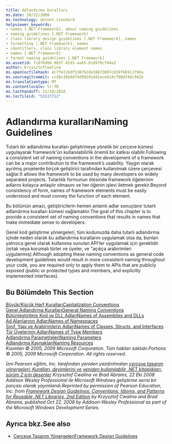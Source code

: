 ```yaml
---
title: Adlandırma kuralları
ms.date: 10/22/2008
ms.technology: dotnet-standard
helpviewer_keywords:
- names [.NET Framework], about naming guidelines
- naming guidelines [.NET Framework]
- class library design guidelines [.NET Framework], names
- formatting [.NET Framework], names
- identifiers, class library element names
- names [.NET Framework]
- format naming guidelines [.NET Framework]
ms.assetid: fc076d66-9b5f-42d3-aa65-61d970c794a3
author: KrzysztofCwalina
ms.openlocfilehash: 4c7f411bdf538762de18873007c839f66911f96a
ms.sourcegitcommit: ccd8c36b0d74d99291d41aceb14cf98d74dc9d2b
ms.translationtype: MT
ms.contentlocale: tr-TR
ms.lasthandoff: 12/10/2018
ms.locfileid: "53127712"
---
```

# <a name="naming-guidelines"></a><span data-ttu-id="91179-102">Adlandırma kuralları</span><span class="sxs-lookup"><span data-stu-id="91179-102">Naming Guidelines</span></span>
<span data-ttu-id="91179-103">Tutarlı bir adlandırma kuralları geliştirmeye yönelik bir çerçeve kümesi uygulayarak framework'ün kullanılabilirlik önemli bir katkısı olabilir.</span><span class="sxs-lookup"><span data-stu-id="91179-103">Following a consistent set of naming conventions in the development of a framework can be a major contribution to the framework’s usability.</span></span> <span data-ttu-id="91179-104">Yaygın olarak ayrılmış projelerde birçok geliştirici tarafından kullanılmak üzere çerçevesi sağlar.</span><span class="sxs-lookup"><span data-stu-id="91179-104">It allows the framework to be used by many developers on widely separated projects.</span></span> <span data-ttu-id="91179-105">Tutarlılık formunun ötesinde framework öğelerinin adlarını kolayca anlaşılır olmasını ve her öğenin işlevi iletmek gerekir.</span><span class="sxs-lookup"><span data-stu-id="91179-105">Beyond consistency of form, names of framework elements must be easily understood and must convey the function of each element.</span></span>  
  
 <span data-ttu-id="91179-106">Bu bölümün amacı, geliştiricilerin hemen anlamlı adlar sonuçlanır tutarlı adlandırma kuralları kümesi sağlamaktır.</span><span class="sxs-lookup"><span data-stu-id="91179-106">The goal of this chapter is to provide a consistent set of naming conventions that results in names that make immediate sense to developers.</span></span>  
  
 <span data-ttu-id="91179-107">Genel kod geliştirme yönergeleri, tüm kodunuzda daha tutarlı adlandırma içinde neden olarak bu adlandırma kurallarını uygulamak olsa da, bunları yalnızca genel olarak kullanıma sunulan API'ler uygulamak için gereklidir (ortak veya korumalı türler ve üyeler, ve "açıkça arabirimleri uygulanmış).</span><span class="sxs-lookup"><span data-stu-id="91179-107">Although adopting these naming conventions as general code development guidelines would result in more consistent naming throughout your code, you are required only to apply them to APIs that are publicly exposed (public or protected types and members, and explicitly implemented interfaces).</span></span>  
  
## <a name="in-this-section"></a><span data-ttu-id="91179-108">Bu Bölümde</span><span class="sxs-lookup"><span data-stu-id="91179-108">In This Section</span></span>  
 [<span data-ttu-id="91179-109">Büyük/Küçük Harf Kuralları</span><span class="sxs-lookup"><span data-stu-id="91179-109">Capitalization Conventions</span></span>](../../../docs/standard/design-guidelines/capitalization-conventions.md)  
 [<span data-ttu-id="91179-110">Genel Adlandırma Kuralları</span><span class="sxs-lookup"><span data-stu-id="91179-110">General Naming Conventions</span></span>](../../../docs/standard/design-guidelines/general-naming-conventions.md)  
 [<span data-ttu-id="91179-111">Bütünleştirilmiş Kod ve DLL Adları</span><span class="sxs-lookup"><span data-stu-id="91179-111">Names of Assemblies and DLLs</span></span>](../../../docs/standard/design-guidelines/names-of-assemblies-and-dlls.md)  
 [<span data-ttu-id="91179-112">Ad Alanlarının Adları</span><span class="sxs-lookup"><span data-stu-id="91179-112">Names of Namespaces</span></span>](../../../docs/standard/design-guidelines/names-of-namespaces.md)  
 [<span data-ttu-id="91179-113">Sınıf, Yapı ve Arabirimlerin Adları</span><span class="sxs-lookup"><span data-stu-id="91179-113">Names of Classes, Structs, and Interfaces</span></span>](../../../docs/standard/design-guidelines/names-of-classes-structs-and-interfaces.md)  
 [<span data-ttu-id="91179-114">Tür Üyelerinin Adları</span><span class="sxs-lookup"><span data-stu-id="91179-114">Names of Type Members</span></span>](../../../docs/standard/design-guidelines/names-of-type-members.md)  
 [<span data-ttu-id="91179-115">Adlandırma Parametreleri</span><span class="sxs-lookup"><span data-stu-id="91179-115">Naming Parameters</span></span>](../../../docs/standard/design-guidelines/naming-parameters.md)  
 [<span data-ttu-id="91179-116">Adlandırma Kaynakları</span><span class="sxs-lookup"><span data-stu-id="91179-116">Naming Resources</span></span>](../../../docs/standard/design-guidelines/naming-resources.md)  
 <span data-ttu-id="91179-117">*Kısımları © 2005, 2009 Microsoft Corporation. Tüm hakları saklıdır.*</span><span class="sxs-lookup"><span data-stu-id="91179-117">*Portions © 2005, 2009 Microsoft Corporation. All rights reserved.*</span></span>  
  
 <span data-ttu-id="91179-118">*İzni Pearson eğitim, Inc. tarafından yeniden yazdırılmaları [çerçeve tasarım yönergeleri: Kuralları, deyimlerini ve yeniden kullanılabilir .NET kitaplıkları, sürüm 2 için desenler](https://www.informit.com/store/framework-design-guidelines-conventions-idioms-and-9780321545619) Krzysztof Cwalina ve Brad Abrams, 22 Eki 2008 Addison Wesley Professional ile Microsoft Windows geliştirme serisi bir parçası olarak yayımlandı.*</span><span class="sxs-lookup"><span data-stu-id="91179-118">*Reprinted by permission of Pearson Education, Inc. from [Framework Design Guidelines: Conventions, Idioms, and Patterns for Reusable .NET Libraries, 2nd Edition](https://www.informit.com/store/framework-design-guidelines-conventions-idioms-and-9780321545619) by Krzysztof Cwalina and Brad Abrams, published Oct 22, 2008 by Addison-Wesley Professional as part of the Microsoft Windows Development Series.*</span></span>  
  
## <a name="see-also"></a><span data-ttu-id="91179-119">Ayrıca bkz.</span><span class="sxs-lookup"><span data-stu-id="91179-119">See also</span></span>

- [<span data-ttu-id="91179-120">Çerçeve Tasarım Yönergeleri</span><span class="sxs-lookup"><span data-stu-id="91179-120">Framework Design Guidelines</span></span>](../../../docs/standard/design-guidelines/index.md)

